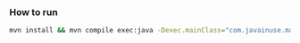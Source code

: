 ### How to run

```bash
mvn install && mvn compile exec:java -Dexec.mainClass="com.javainuse.main.MainApp"
```
